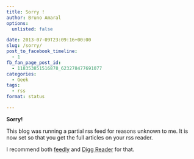 ```yaml
---
title: Sorry !
author: Bruno Amaral
options:
  unlisted: false

date: 2013-07-09T23:09:16+00:00
slug: /sorry/
post_to_facebook_timeline:
  - 1
fb_fan_page_post_id:
  - 118353851516878_623278477691077
categories:
  - Geek
tags:
  - rss
format: status

---
```

**Sorry!** 

This blog was running a partial rss feed for reasons unknown to me. It is now set so that you get the full articles on your rss reader.

I recommend both [feedly][1] and [Digg Reader][2] for that.



 [1]: https://feedly.com/
 [2]: https://digg.com/reader
